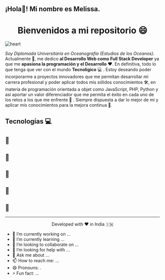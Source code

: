 <h2>¡Hola👋! Mi nombre es Melissa.</h2>

<h1 align="center">
  Bienvenidos a mi repositorio 😄 
</h1>

  ![heart](https://user-images.githubusercontent.com/64376843/175811470-d0c64de0-6405-442f-95da-eb8b1870853d.png)
 
<p><em>Soy Diplomada Universitaria en Oceanografía (Estudios de los Oceanos)</em>. Actualmente  🔭, me dedico <strong>al Desarrollo Web como Full Stack Developer</strong> ya que me <strong>apasiona la programación y el Desarrollo</strong>  ❤️. En definitiva, todo lo que tenga que ver con el mundo <strong>Tecnoligico</strong>  💻 . Estoy deseando poder incorporarme a proyectos innovadores que me permitan desarrollar mi carrera profesional y poder aplicar todos mis sólidos conocimientos 🛠️,  en materia de programación orientada a objet como JavaScript, PHP, Python y así aportar un valor diferenciador que me permita el èxito en cada uno de los retos a los que me enfrente 🌟 . Siempre dispuesta a dar lo mejor de mi y aplicar mis conocimientos para la mejora continua  🚀.</p>

## Tecnologías  💻 
  



## 🧐 
## 
##
## 🍰
## 🙇 
## 🙇 
## 🙏

<hr>
<p align="center">
Developed with ❤️ in India 🇮🇳 
</p>


- 🔭 I’m currently working on ...
- 🌱 I’m currently learning ...
- 👯 I’m looking to collaborate on ...
- 🤔 I’m looking for help with ...
- 💬 Ask me about ...
- 📫 How to reach me: ...
- 😄 Pronouns: .
- ⚡ Fun fact: ...
